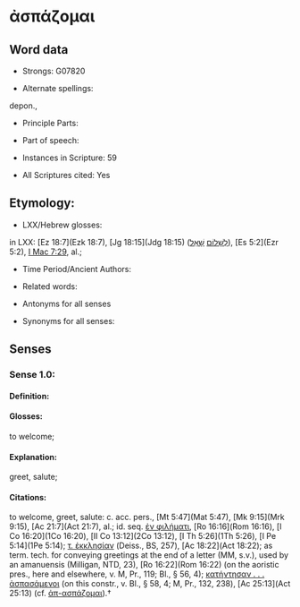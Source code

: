 # ἀσπάζομαι

<!-- Status: S2=NeedsEdits -->
<!-- Lexica used for edits:   -->

## Word data

* Strongs: G07820

* Alternate spellings:

depon.,

* Principle Parts: 


* Part of speech: 


* Instances in Scripture: 59

* All Scriptures cited: Yes

## Etymology: 


* LXX/Hebrew glosses: 

in LXX: [Ez 18:7](Ezk 18:7), [Jg 18:15](Jdg 18:15) ([לְשָׁלוֹם](//en-uhl/H7965) [שָׁאַל](//en-uhl/H7592)), [Es 5:2](Ezr 5:2), [I Mac 7:29](1Macc.7.29), al.;

* Time Period/Ancient Authors: 


* Related words: 

* Antonyms for all senses

* Synonyms for all senses: 


## Senses 


### Sense  1.0: 

#### Definition: 

#### Glosses: 

to welcome; 

#### Explanation: 

greet, salute; 

#### Citations: 

to welcome, greet, salute: c. acc. pers., [Mt 5:47](Mat 5:47), [Mk 9:15](Mrk 9:15), [Ac 21:7](Act 21:7), al.; id. seq. [ἐν φιλήματι](), [Ro 16:16](Rom 16:16), [I Co 16:20](1Co 16:20), [II Co 13:12](2Co 13:12), [I Th 5:26](1Th 5:26), [I Pe 5:14](1Pe 5:14); [τ. ἐκκλησίαν]() (Deiss., BS, 257), [Ac 18:22](Act 18:22); as term. tech. for conveying greetings at the end of a letter (MM, s.v.), used by an amanuensis (Milligan, NTD, 23), [Ro 16:22](Rom 16:22) (on the aoristic pres., here   and elsewhere, v. M, Pr., 119; Bl., § 56, 4); [κατήντησαν . . . ἀσπασάμενοι]() (on this constr., v. Bl., § 58, 4; M, Pr., 132, 238), [Ac 25:13](Act 25:13) (cf. [ἀπ-ασπάζομαι]()).†
